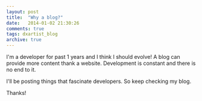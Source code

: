 ```yaml
---
layout: post
title:  "Why a blog?"
date:   2014-01-02 21:30:26
comments: true
tags: dxartist_blog
archive: true
---
```

I'm a developer for past 1 years and I think I should evolve! A blog can provide more content thank a website. Development is constant and there is no end to it. 

I'll be posting things that fascinate developers. So keep checking my blog.

Thanks!